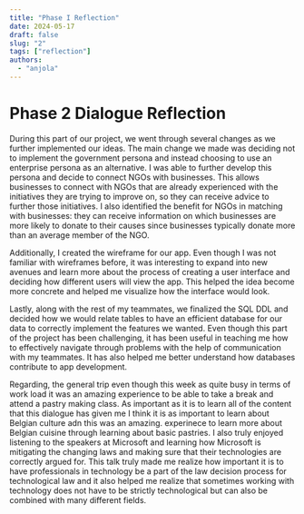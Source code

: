 ```yaml
---
title: "Phase I Reflection"
date: 2024-05-17
draft: false
slug: "2"
tags: ["reflection"]
authors:
  - "anjola"
---
```


# Phase 2 Dialogue Reflection

During this part of our project, we went through several changes as we further implemented our ideas. The main change we made was deciding not to implement the government persona and instead choosing to use an enterprise persona as an alternative. I was able to further develop this persona and decide to connect NGOs with businesses. This allows businesses to connect with NGOs that are already experienced with the initiatives they are trying to improve on, so they can receive advice to further those initiatives. I also identified the benefit for NGOs in matching with businesses: they can receive information on which businesses are more likely to donate to their causes since businesses typically donate more than an average member of the NGO.

Additionally, I created the wireframe for our app. Even though I was not familiar with wireframes before, it was interesting to expand into new avenues and learn more about the process of creating a user interface and deciding how different users will view the app. This helped the idea become more concrete and helped me visualize how the interface would look.

Lastly, along with the rest of my teammates, we finalized the SQL DDL and decided how we would relate tables to have an efficient database for our data to correctly implement the features we wanted. Even though this part of the project has been challenging, it has been useful in teaching me how to effectively navigate through problems with the help of communication with my teammates. It has also helped me better understand how databases contribute to app development.

Regarding, the general trip even though this week as quite busy in terms of work load it was an amazing experience to be able to take a break and attend a pastry making class. As important as it is to learn all of the content that this dialogue has given me I think it is as important to learn about Belgian culture adn this was an amazing. experinece to learn more about Belgian cuisine through learning about basic pastries. I also truly enjoyed listening to the speakers at Microsoft and learning how Microsoft is mitigating the changing laws and making sure that their technologies are correctly argued for. This talk truly made me realize how important it is to have professionals in technology be a part of the law decision process for technological law and it also helped me realize that sometimes working with technology does not have to be strictly technological but can also be combined with many different fields. 
